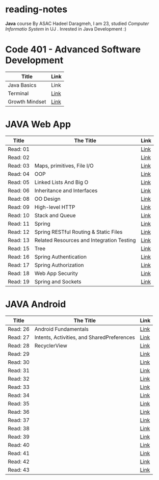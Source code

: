 # reading-notes
**Java** course By ASAC 
Hadeel Daragmeh, I am 23, studied *Computer Informatio System* in UJ .
Inrested in Java Development :) 

# Code 401 - Advanced Software Development

| Title  | Link |
| ------ | -----|
| Java Basics | Link |
| Terminal | [Link](Terminal.md) |
|Growth Mindset|[Link](Growth_Mindset.md)|


# JAVA Web App

| Title    |                                 The Title                                            |  Link                                  |
| ---------|--------------------------------------------------------------------------------------|----------------------------------------|
| Read: 01 |                                                                                      |[Link]()|
| Read: 02 |                                                                                      |[Link]()|
| Read: 03 |                        Maps, primitives, File I/O                                    |[Link](Read03.md)
| Read: 04 |                                    OOP                                               |[Link](Read04.md)|
| Read: 05 |                         Linked Lists And Big O                                       |[Link](Class05/README.md)|  
|Read: 06  |                  Inheritance and Interfaces                                          |[Link](Class06/README.md)|
|Read: 08  |                              OO Design                                               |[Link](Class08/README.md)|
|Read: 09  |                    High-level HTTP                                                   |[Link](Class09/README.md)|
|Read: 10  |                    Stack  and Queue                                                  |[Link](Class10/README.md)|
|Read: 11  |                    Spring                                                            |[Link](Class11/README.md)|
|Read: 12  |              Spring RESTful Routing & Static Files                                   |[Link](Class12/README.md)|
|Read: 13  |              Related Resources and Integration Testing                               |[Link](Class13/README.md)|
|Read: 15  |                             Tree                                                     |[Link](Class15/README.md)|
|Read: 16  |              Spring Authentication                                                   |[Link](Class16/README.md)|
|Read: 17  |              Spring Authorization                                                    |[Link](Class17/README.md)|
|Read: 18  |              Web App Security                                                   |[Link](Class18/README.md)|
|Read: 19  |              Spring and Sockets                                                   |[Link](Class19/README.md)|


# JAVA Android

| Title    |                                 The Title                                            |  Link                                  |
| ---------|--------------------------------------------------------------------------------------|----------------------------------------|
|Read:  26 |Android Fundamentals|[Link](Read26/README.md)|
|Read:  27 | Intents, Activities, and SharedPreferences| [Link](Read27/README.md)|
|Read:  28 | RecyclerView |[Link](Read28/README.md)|
|Read:  29 ||[Link](Read29/README.md)|
|Read:  30 ||[Link](url)|
|Read:  31 ||[Link](url)|
|Read:  32 ||[Link](url)|
|Read:  33 ||[Link](url)|
|Read:  34 ||[Link](url)|
|Read:  35 ||[Link](url)|
|Read:  36 ||[Link](url)|
|Read:  37 ||[Link](url)|
|Read:  38 ||[Link](url)|
|Read:  39 ||[Link](url)|
|Read:  40 ||[Link](url)|
|Read:  41 ||[Link](url)|
|Read:  42 ||[Link](url)|
|Read:  43 ||[Link](url)|
